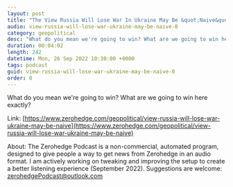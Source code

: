 ```yaml
---
layout: post
title: "The View Russia Will Lose War In Ukraine May Be &quot;Naive&quot;"
audio: view-russia-will-lose-war-ukraine-may-be-naive-0
category: geopolitical
desc: "What do you mean we're going to win? What are we going to win here exactly?"
duration: 00:04:02
length: 242
datetime: Mon, 26 Sep 2022 10:30:00 +0000
tags: podcast
guid: view-russia-will-lose-war-ukraine-may-be-naive-0
order: 0
---
```

What do you mean we're going to win? What are we going to win here exactly?

Link: [https://www.zerohedge.com/geopolitical/view-russia-will-lose-war-ukraine-may-be-naive](https://www.zerohedge.com/geopolitical/view-russia-will-lose-war-ukraine-may-be-naive)

About: The Zerohedge Podcast is a non-commercial, automated program, designed to give people a way to get news from Zerohedge in an audio format.  I am actively working on tweaking and improving the setup to create a better listening experience (September 2022).  Suggestions are welcome: [zerohedgePodcast@outlook.com](mailto:zerohedgePodcast@outlook.com)